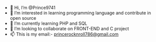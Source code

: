 - 👋 Hi, I’m @Prince9741
- 👀 I’m interested in learning programming language and contribute in open source
- 🌱 I’m currently learning PHP and SQL
- 💞️ I’m looking to collaborate on FRONT-END and C project
- 📫 This is my email:- princerocknroll786@gmail.com
<!---
Prince9741/Prince9741 is a ✨ special ✨ repository because its `README.md` (this file) appears on your GitHub profile.
You can click the Preview link to take a look at your changes.
--->

